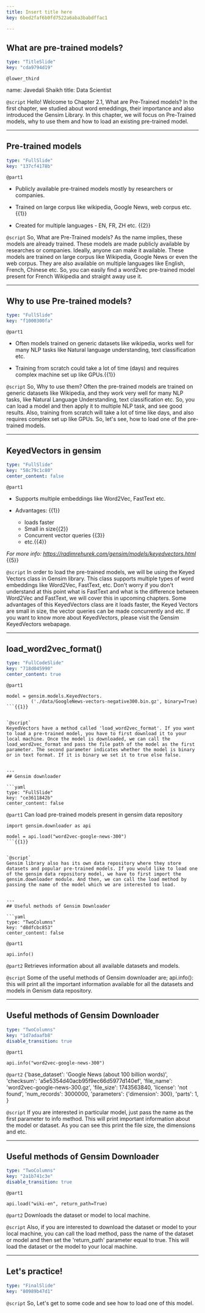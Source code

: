 ```yaml
---
title: Insert title here
key: 6bed2faf6b0fd7522a6aba3babdffac1

---
```

## What are pre-trained models?

```yaml
type: "TitleSlide"
key: "cda9794d19"
```

`@lower_third`

name: Javedali Shaikh
title: Data Scientist


`@script`
Hello! Welcome to Chapter 2.1, What are Pre-Trained models? In the first chapter, we studied about word emeddings, their importance and also introduced the Gensim Library. In this chapter, we will focus on Pre-Trained models, why to use them and how to load an existing pre-trained model.


---
## Pre-trained models

```yaml
type: "FullSlide"
key: "137cf4178b"
```

`@part1`
- Publicly available pre-trained models mostly by researchers or companies.

- Trained on large corpus like wikipedia, Google News, web corpus etc.{{1}}

- Created for multiple languages - EN, FR, ZH etc. {{2}}


`@script`
So, What are Pre-Trained models? As the name implies, these models are already trained. These models are made publicly available by researches or companies. Ideally, anyone can make it available. These models are trained on large corpus like Wikipedia, Google News or even the web corpus. They are also available on multiple languages like English, French, Chinese etc. So, you can easily find a word2vec pre-trained model present for French Wikipedia and straight away use it.


---
## Why to use Pre-trained models?

```yaml
type: "FullSlide"
key: "f1000300fa"
```

`@part1`
- Often models trained on generic datasets like wikipedia, works well for many NLP tasks like Natural language understanding, text classification etc.

- Training from scratch could take a lot of time (days) and requires complex machine set up like GPUs.{{1}}


`@script`
So, Why to use them? Often the pre-trained models are trained on generic datasets like Wikipedia, and they work very well for many NLP tasks, like Natural Language Understanding, text classification etc. So, you can load a model and then apply it to multiple NLP task, and see good results. Also, training from scratch will take a lot of time like days, and also requires complex set up like GPUs. So, let's see, how to load one of the pre-trained models.


---
## KeyedVectors in gensim

```yaml
type: "FullSlide"
key: "58c79c1c80"
center_content: false
```

`@part1`
- Supports multiple embeddings like Word2Vec, FastText etc.

- Advantages: {{1}}

   - loads faster
   - Small in size{{2}}
   - Concurrent vector queries {{3}}
   - etc.{{4}}

_For more info: https://radimrehurek.com/gensim/models/keyedvectors.html_ {{5}}


`@script`
In order to load the pre-trained models, we will be using the Keyed Vectors class in Gensim library. This class supports multiple types of word embeddings like Word2Vec, FastText, etc. Don't worry if you don't understand at this point what is FastText and what is the difference between Word2Vec and FastText, we will cover this in upcoming chapters. Some advantages of this KeyedVectors class are it loads faster, the Keyed Vectors are small in size, the vector queries can be made concurrently and etc. If you want to know more about KeyedVectors, please visit the Gensim KeyedVectors webapage.


---
## load_word2vec_format()

```yaml
type: "FullCodeSlide"
key: "718d045990"
center_content: true
```

`@part1`
```
model = gensim.models.KeyedVectors.
         ('./data/GoogleNews-vectors-negative300.bin.gz', binary=True)
```{{1}}


`@script`
KeyedVectors have a method called 'load_word2vec_format'. If you want to load a pre-trained model, you have to first download it to your local machine. Once the model is downloaded, we can call the load_word2vec_format and pass the file path of the model as the first parameter. The second parameter indicates whether the model is binary or in text format. If it is binary we set it to true else false.


---
## Gensim downloader

```yaml
type: "FullSlide"
key: "ce3611842b"
center_content: false
```

`@part1`
Can load pre-trained models present in gensim data repository

```
import gensim.downloader as api

model = api.load("word2vec-google-news-300")
```{{1}}


`@script`
Gensim library also has its own data repository where they store datasets and popular pre-trained models. If you would like to load one of the gensim data repository model, we have to first import the gensim.downloader module. And then, we can call the load method by passing the name of the model which we are interested to load.


---
## Useful methods of Gensim Downloader

```yaml
type: "TwoColumns"
key: "d8dfcbc853"
center_content: false
```

`@part1`
```
api.info()
```


`@part2`
Retrieves information about all available datasets and models.


`@script`
Some of the useful methods of Gensim downloader are; api.info(): this will print all the important information available for all the datasets and models in Genism data repository.


---
## Useful methods of Gensim Downloader

```yaml
type: "TwoColumns"
key: "1d7adaafb8"
disable_transition: true
```

`@part1`
```
api.info("word2vec-google-news-300")
```


`@part2`
{'base_dataset': 'Google News (about 100 billion words)',
 'checksum': 'a5e5354d40acb95f9ec66d5977d140ef',
 'file_name': 'word2vec-google-news-300.gz',
 'file_size': 1743563840,
 'license': 'not found',
 'num_records': 3000000,
 'parameters': {'dimension': 300},
 'parts': 1,
}


`@script`
If you are interested in particular model, just pass the name as the first parameter to info method. This will print important information about the model or dataset. As you can see this print the file size, the dimensions and etc.


---
## Useful methods of Gensim Downloader

```yaml
type: "TwoColumns"
key: "2a1b741c3e"
disable_transition: true
```

`@part1`
```
api.load("wiki-en", return_path=True)
```


`@part2`
Downloads the dataset or model to local machine.


`@script`
Also, if you are interested to download the dataset or model to your local machine, you can call the load method, pass the name of the dataset or model and then set the 'return_path' parameter equal to true. This will load the dataset or the model to your local machine.


---
## Let's practice!

```yaml
type: "FinalSlide"
key: "80989b47d1"
```

`@script`
So, Let's get to some code and see how to load one of this model.

